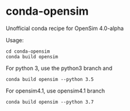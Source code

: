 # conda-opensim
Unofficial conda recipe for OpenSim 4.0-alpha

Usage:

    cd conda-opensim
    conda build opensim
    
For python 3, use the python3 branch and 

    conda build opensim --python 3.5

For opensim4.1, use opensim4.1 branch

    conda build opensim --python 3.7

